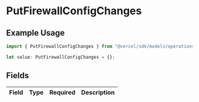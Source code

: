 # PutFirewallConfigChanges

## Example Usage

```typescript
import { PutFirewallConfigChanges } from "@vercel/sdk/models/operations/putfirewallconfig.js";

let value: PutFirewallConfigChanges = {};
```

## Fields

| Field       | Type        | Required    | Description |
| ----------- | ----------- | ----------- | ----------- |